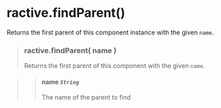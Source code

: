 # ractive.findParent()

Returns the first parent of this component instance with the given `name`.


> ### ractive.findParent( name )
> Returns the first parent of this component with the given `name`.

> > #### **name** *`String`*
> > The name of the parent to find

